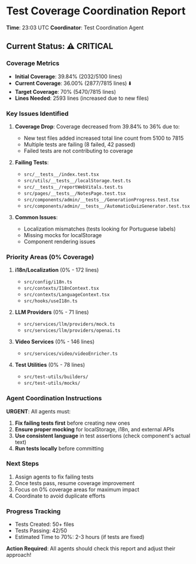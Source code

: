 # Test Coverage Coordination Report
**Time**: 23:03 UTC
**Coordinator**: Test Coordination Agent

## Current Status: ⚠️ CRITICAL

### Coverage Metrics
- **Initial Coverage**: 39.84% (2032/5100 lines)
- **Current Coverage**: 36.00% (2877/7815 lines) ⬇️ 
- **Target Coverage**: 70% (5470/7815 lines)
- **Lines Needed**: 2593 lines (increased due to new files)

### Key Issues Identified

1. **Coverage Drop**: Coverage decreased from 39.84% to 36% due to:
   - New test files added increased total line count from 5100 to 7815
   - Multiple tests are failing (8 failed, 42 passed)
   - Failed tests are not contributing to coverage

2. **Failing Tests**:
   - `src/__tests__/index.test.tsx`
   - `src/utils/__tests__/localStorage.test.ts`
   - `src/__tests__/reportWebVitals.test.ts`
   - `src/pages/__tests__/NotesPage.test.tsx`
   - `src/components/admin/__tests__/GenerationProgress.test.tsx`
   - `src/components/admin/__tests__/AutomaticQuizGenerator.test.tsx`

3. **Common Issues**:
   - Localization mismatches (tests looking for Portuguese labels)
   - Missing mocks for localStorage
   - Component rendering issues

### Priority Areas (0% Coverage)
1. **i18n/Localization** (0% - 172 lines)
   - `src/config/i18n.ts`
   - `src/contexts/I18nContext.tsx`
   - `src/contexts/LanguageContext.tsx`
   - `src/hooks/useI18n.ts`

2. **LLM Providers** (0% - 71 lines)
   - `src/services/llm/providers/mock.ts`
   - `src/services/llm/providers/openai.ts`

3. **Video Services** (0% - 146 lines)
   - `src/services/video/videoEnricher.ts`

4. **Test Utilities** (0% - 78 lines)
   - `src/test-utils/builders/`
   - `src/test-utils/mocks/`

### Agent Coordination Instructions

**URGENT**: All agents must:
1. **Fix failing tests first** before creating new ones
2. **Ensure proper mocking** for localStorage, i18n, and external APIs
3. **Use consistent language** in test assertions (check component's actual text)
4. **Run tests locally** before committing

### Next Steps
1. Assign agents to fix failing tests
2. Once tests pass, resume coverage improvement
3. Focus on 0% coverage areas for maximum impact
4. Coordinate to avoid duplicate efforts

### Progress Tracking
- Tests Created: 50+ files
- Tests Passing: 42/50
- Estimated Time to 70%: 2-3 hours (if tests are fixed)

**Action Required**: All agents should check this report and adjust their approach!